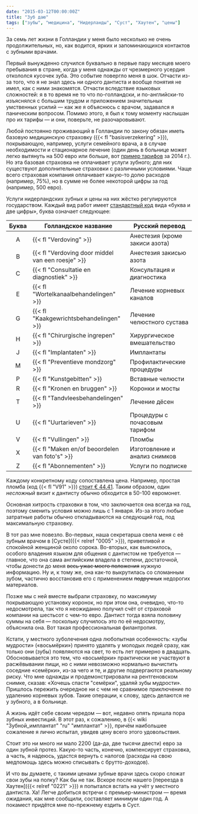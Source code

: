 ```yaml
---
date: "2015-03-12T00:00:00Z"
title: "Зуб даю"
tags: ["зубы", "медицина", "Нидерланды", "Суст", "Хаутен", "цены"]
---
```


За семь лет жизни в Голландии у меня было несколько не очень продолжительных, но, как водится, ярких и запоминающихся контактов с зубными врачами.

Первый вынужденно случился буквально в первые пару месяцев моего пребывания в стране, когда у меня однажды от чрезмерного усердия откололся кусочек зуба. Это событие повергло меня в шок. Отчасти из-за того, что я не знал здесь ни одного дантиста и вообще понятия не имел, как с ними знакомятся. Отчасти вследствие языковых сложностей: я в то время не то что по-голландски, и по-английски-то изъяснялся с большим трудом и приложением значительных умственных усилий — как же я объяснюсь с врачом, задавался я паническим вопросом. Помимо этого, я был к тому моменту наслышан про их тарифы — и они, поверьте, не разочаровывают.

<!--more-->

Любой постоянно проживающий в Голландии по закону обязан иметь базовую медицинскую страховку ({{< fl "basisverzekering" >}}), покрывающую, например, услуги семейного врача, а в случае необходимости и стационарное лечение (один день в больнице может легко вытянуть на 500 евро или больше, вот [пример тарифов](https://www.catharinaziekenhuis.nl/files/Patient/Praktische_info/Tarieven/Tarievenlijst-Catharina-Ziekenhuis-2014.3.pdf) за 2014 г.). Но эта базовая страховка не оплачивает услуги зубного; для них существуют дополнительные страховки с различными условиями. Чаще всего страховая компания оплачивает какую-то долю расходов (например, 75%), но в сумме не более некоторой цифры за год (например, 500 евро).

Услуги нидерландских зубных и цены на них жёстко регулируются государством. Каждый вид работ имеет [стандартный код](http://www.independer.nl/tandarts/info/tandartstarieven.aspx) вида «буква и две цифры», буква означает следующее:

|Буква|Голландское название                    |Русский перевод               |
|:---:|----------------------------------------|------------------------------|
|  A  |{{< fl "Verdoving" >}}                           |Анестезия (кроме закиси азота)|
|  B  |{{< fl "Verdoving door middel van een roesje" >}}|Анестезия закисью азота       |
|  C  |{{< fl "Consultatie en diagnostiek" >}}          |Консультация и диагностика    |
|  E  |{{< fl "Wortelkanaalbehandelingen" >}}           |Лечение корневых каналов      |
|  G  |{{< fl "Kaakgewrichtsbehandelingen" >}}          |Лечение челюстного сустава    |
|  H  |{{< fl "Chirurgische ingrepen" >}}               |Хирургическое вмешательство   |
|  J  |{{< fl "Implantaten" >}}                         |Имплантаты                    |
|  M  |{{< fl "Preventieve mondzorg" >}}                |Профилактические процедуры    |
|  P  |{{< fl "Kunstgebitten" >}}                       |Вставные челюсти              |
|  R  |{{< fl "Kronen en bruggen" >}}                   |Коронки и мосты               |
|  T  |{{< fl "Tandvleesbehandelingen" >}}              |Лечение дёсен                 |
|  U  |{{< fl "Uurtarieven" >}}                         |Процедуры с почасовым тарифом |
|  V  |{{< fl "Vullingen" >}}                           |Пломбы                        |
|  X  |{{< fl "Maken en/of beoordelen van foto's" >}}   |Изготовление и анализ снимков |
|  Z  |{{< fl "Abonnementen" >}}                        |Услуги по подписке            |

Каждому конкретному коду сопоставлена цена. Например, простая пломба (код {{< fl "V91" >}}) [стоит € 44,41](http://www.independer.nl/tandarts/info/tandartstarieven/vullingen.aspx). Таким образом, один *несложный* визит к дантисту обычно обходится в 50-100 евромонет.

Основная хитрость страховки в том, что заключается она всегда на год, поэтому сменить условия можно лишь с 1 января. Из-за этого любые затратные работы обычно откладываются на следующий год, под максимальную страховку.

В тот раз мне повезло. Во-первых, наша секретарша свела меня с её зубным врачом в [Сусте]({{< relref "0005" >}}), приветливой и спокойной женщиной около сорока. Во-вторых, как выяснилось, особого владения языком для общения с дантистом не требуется — главное, что она сама английским владела в степени, достаточной, чтобы донести до меня ~~весь ужас моего положения~~ нужную информацию. Ну и, к тому же, она как-то выкрутилась со сломанным зубом, частично восстановив его с применением ~~подручных~~ недорогих материалов.

Позже мы с ней вместе выбрали страховку, по максимуму покрывающую установку коронок, но при этом она, очевидно, что-то недосмотрела, так что я неожиданно получил счёт от страховой компании на шестьсот с чем-то евро. Дантист тогда взяла половину суммы на себя — поскольку случилось это по её недосмотру, объяснила она. Вот такая профессиональная филантропия.

Кстати, у местного зуболечения одна любопытная особенность: «зубы мудрости» («восьмёрки») принято удалять у молодых людей сразу, как только они (зубы) появляются на свет, то есть лет примерно в двадцать. Обосновывается это тем, что «восьмёрки» практически не участвуют в расжёвывании пищи, но с ними невозможно нормально вычистить соседние «семёрки», из-за чего и те, и другие подвергаются реальному риску. Что мне однажды и продемонстрировали на рентгеновском снимке, сказав: «Хочешь спасти "семёрки", удаляй зубы мудрости». Пришлось пережить очередное ни с чем не сравнимое приключение по удалению корневых зубов. Такие операции, к слову, здесь делаются не у зубного, а в больнице.

А жизнь идёт себе своим чередом — вот, недавно опять пришла пора зубных инвестиций. В этот раз, к сожалению, в {{< wiki "Зубной_имплантат" "ru" "имплантат" >}}, причём наибольшее сожаление я лично испытал, увидев цену всего этого удовольствия.

Стоит это ни много ни мало 2200 (да-да, две тысячи двести) евро за один зубной протез. Какую-то часть, конечно, компенсирует страховка, а часть, я надеюсь, удастся вернуть с налогов (расходы на свою медпомощь здесь можно списывать с брутто-доходов).

И что вы думаете, с такими ценами зубные врачи здесь скоро сложат свои зубы на полку? Как бы не так. Вскоре после нашего [переезда в Хаутен]({{< relref "0221" >}}) я попытался встать на учёт у местного дантиста. Ха! Легче добиться встречи с премьер-министром — время ожидания, как мне сообщили, составляет *минимум* один год. А покамест придётся мне по-прежнему ездить в Суст.
